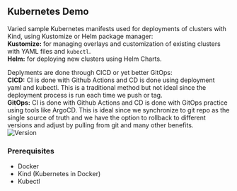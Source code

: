 ## Kubernetes Demo 
Varied sample Kubernetes manifests used for deployments of clusters with Kind, using Kustomize or Helm package manager: \
**Kustomize:** for managing overlays and customization of existing clusters with YAML files and `kubectl`. \
**Helm:** for deploying new clusters using Helm Charts.

Deplyments are done through CICD or yet better GitOps:\
**CICD:** CI is done with Github Actions and CD is done using deployment yaml and kubectl. This is a traditional method but not ideal since the deployment process is run each time we push or tag. \
**GitOps:** CI is done with Github Actions and CD is done with GitOps practice using tools like ArgoCD. This is ideal since we synchronize to git repo as the single source of truth and we have the option to rollback to different versions and adjust by pulling from git and many other benefits. \
![Version](https://img.shields.io/badge/version-1.0.2-green)  


### Prerequisites

- Docker
- Kind (Kubernetes in Docker)
- Kubectl
